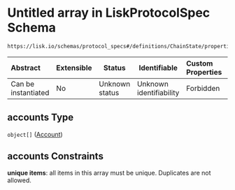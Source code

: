 # Untitled array in LiskProtocolSpec Schema

```txt
https://lisk.io/schemas/protocol_specs#/definitions/ChainState/properties/accounts
```

| Abstract            | Extensible | Status         | Identifiable            | Custom Properties | Additional Properties | Access Restrictions | Defined In                                                                                     |
| :------------------ | ---------- | -------------- | ----------------------- | :---------------- | --------------------- | ------------------- | ---------------------------------------------------------------------------------------------- |
| Can be instantiated | No         | Unknown status | Unknown identifiability | Forbidden         | Allowed               | none                | [lisk_protocol_specs.schema.json\*](../lisk_protocol_specs.schema.json 'open original schema') |

## accounts Type

`object[]` ([Account](lisk_protocol_specs-definitions-account.md))

## accounts Constraints

**unique items**: all items in this array must be unique. Duplicates are not allowed.
